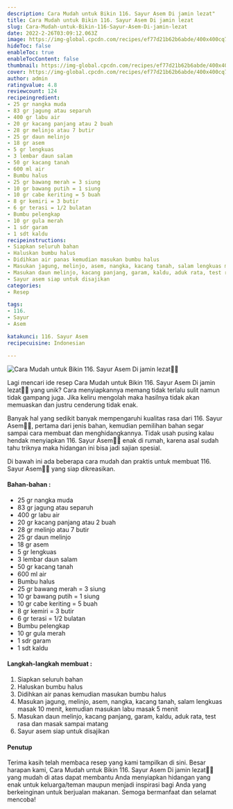 ```yaml
---
description: Cara Mudah untuk Bikin 116. Sayur Asem Di jamin lezat"
title: Cara Mudah untuk Bikin 116. Sayur Asem Di jamin lezat
slug: Cara-Mudah-untuk-Bikin-116-Sayur-Asem-Di-jamin-lezat
date: 2022-2-26T03:09:12.063Z
image: https://img-global.cpcdn.com/recipes/ef77d21b62b6abde/400x400cq70/photo.jpg
hideToc: false
enableToc: true
enableTocContent: false
thumbnail: https://img-global.cpcdn.com/recipes/ef77d21b62b6abde/400x400cq70/photo.jpg
cover: https://img-global.cpcdn.com/recipes/ef77d21b62b6abde/400x400cq70/photo.jpg
author: admin
ratingvalue: 4.8
reviewcount: 124
recipeingredient:
- 25 gr nangka muda
- 83 gr jagung atau separuh
- 400 gr labu air
- 20 gr kacang panjang atau 2 buah
- 28 gr melinjo atau 7 butir
- 25 gr daun melinjo
- 18 gr asem
- 5 gr lengkuas
- 3 lembar daun salam
- 50 gr kacang tanah
- 600 ml air
- Bumbu halus
- 25 gr bawang merah = 3 siung
- 10 gr bawang putih = 1 siung
- 10 gr cabe keriting = 5 buah
- 8 gr kemiri = 3 butir
- 6 gr terasi = 1/2 bulatan
- Bumbu pelengkap
- 10 gr gula merah
- 1 sdr garam
- 1 sdt kaldu
recipeinstructions:
- Siapkan seluruh bahan
- Haluskan bumbu halus
- Didihkan air panas kemudian masukan bumbu halus
- Masukan jagung, melinjo, asem, nangka, kacang tanah, salam lengkuas masak 10 menit, kemudian masukan labu masak 5 menit
- Masukan daun melinjo, kacang panjang, garam, kaldu, aduk rata, test rasa dan masak sampai matang
- Sayur asem siap untuk disajikan
categories:
- Resep

tags:
- 116.
- Sayur
- Asem

katakunci: 116. Sayur Asem
recipecuisine: Indonesian

---
```


![Cara Mudah untuk Bikin 116. Sayur Asem Di jamin lezat👩‍🍳](https://img-global.cpcdn.com/recipes/ef77d21b62b6abde/400x400cq70/photo.jpg)

Lagi mencari ide resep Cara Mudah untuk Bikin 116. Sayur Asem Di jamin lezat👩‍🍳 yang unik? Cara menyiapkannya memang tidak terlalu sulit namun tidak gampang juga. Jika keliru mengolah maka hasilnya tidak akan memuaskan dan justru cenderung tidak enak.

Banyak hal yang sedikit banyak mempengaruhi kualitas rasa dari 116. Sayur Asem👩‍🍳, pertama dari jenis bahan, kemudian pemilihan bahan segar sampai cara membuat dan menghidangkannya. Tidak usah pusing kalau hendak menyiapkan 116. Sayur Asem👩‍🍳 enak di rumah, karena asal sudah tahu triknya maka hidangan ini bisa jadi sajian spesial.

Di bawah ini ada beberapa cara mudah dan praktis untuk membuat 116. Sayur Asem👩‍🍳 yang siap dikreasikan.

<!--inarticleads1-->

#### Bahan-bahan :

- 25 gr nangka muda
- 83 gr jagung atau separuh
- 400 gr labu air
- 20 gr kacang panjang atau 2 buah
- 28 gr melinjo atau 7 butir
- 25 gr daun melinjo
- 18 gr asem
- 5 gr lengkuas
- 3 lembar daun salam
- 50 gr kacang tanah
- 600 ml air
- Bumbu halus
- 25 gr bawang merah = 3 siung
- 10 gr bawang putih = 1 siung
- 10 gr cabe keriting = 5 buah
- 8 gr kemiri = 3 butir
- 6 gr terasi = 1/2 bulatan
- Bumbu pelengkap
- 10 gr gula merah
- 1 sdr garam
- 1 sdt kaldu

<!--inarticleads2-->

#### Langkah-langkah membuat :

1. Siapkan seluruh bahan
1. Haluskan bumbu halus
1. Didihkan air panas kemudian masukan bumbu halus
1. Masukan jagung, melinjo, asem, nangka, kacang tanah, salam lengkuas masak 10 menit, kemudian masukan labu masak 5 menit
1. Masukan daun melinjo, kacang panjang, garam, kaldu, aduk rata, test rasa dan masak sampai matang
1. Sayur asem siap untuk disajikan

#### Penutup

Terima kasih telah membaca resep yang kami tampilkan di sini. Besar harapan kami, Cara Mudah untuk Bikin 116. Sayur Asem Di jamin lezat👩‍🍳 yang mudah di atas dapat membantu Anda menyiapkan hidangan yang enak untuk keluarga/teman maupun menjadi inspirasi bagi Anda yang berkeinginan untuk berjualan makanan. Semoga bermanfaat dan selamat mencoba!